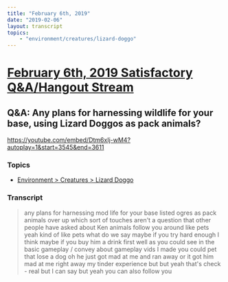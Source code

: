 ```yaml
---
title: "February 6th, 2019"
date: "2019-02-06"
layout: transcript
topics: 
    - "environment/creatures/lizard-doggo"
---
```

# [February 6th, 2019 Satisfactory Q&A/Hangout Stream](../2019-02-06.md)
## Q&A: Any plans for harnessing wildlife for your base, using Lizard Doggos as pack animals?
https://youtube.com/embed/Dtm6xIj-wM4?autoplay=1&start=3545&end=3611
### Topics
* [Environment > Creatures > Lizard Doggo](../topics/environment/creatures/lizard-doggo.md)

### Transcript

> any plans for harnessing mod life for
> your base listed ogres as pack animals
> over up which sort of touches aren't a
> question that other people have asked
> about Ken animals follow you around like
> pets yeah kind of like pets what do we
> say maybe if you try hard enough I think
> maybe if you buy him a drink first well
> as you could see in the basic gameplay /
> convey about gameplay vids I made you
> could pet that lose a dog oh he just got
> mad at me and ran away or it got him mad
> at me right away my tinder experience
> but but yeah that's check - real but I
> can say but yeah you can also follow you
